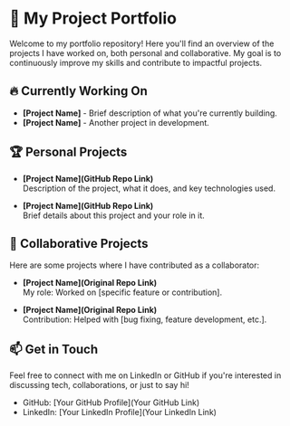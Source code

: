 # 🚀 My Project Portfolio

Welcome to my portfolio repository! Here you'll find an overview of the projects I have worked on, both personal and collaborative. My goal is to continuously improve my skills and contribute to impactful projects.

## 🔥 Currently Working On

- **[Project Name]** - Brief description of what you're currently building.
- **[Project Name]** - Another project in development.

## 🏆 Personal Projects

- **[Project Name](GitHub Repo Link)**  
  Description of the project, what it does, and key technologies used.

- **[Project Name](GitHub Repo Link)**  
  Brief details about this project and your role in it.

## 🤝 Collaborative Projects

Here are some projects where I have contributed as a collaborator:

- **[Project Name](Original Repo Link)**  
  My role: Worked on [specific feature or contribution].

- **[Project Name](Original Repo Link)**  
  Contribution: Helped with [bug fixing, feature development, etc.].

## 📫 Get in Touch

Feel free to connect with me on LinkedIn or GitHub if you're interested in discussing tech, collaborations, or just to say hi!

- GitHub: [Your GitHub Profile](Your GitHub Link)
- LinkedIn: [Your LinkedIn Profile](Your LinkedIn Link)

